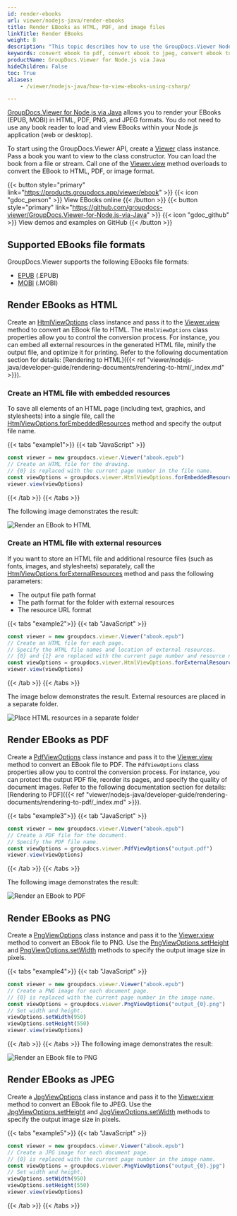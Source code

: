 ```yaml
---
id: render-ebooks
url: viewer/nodejs-java/render-ebooks
title: Render EBooks as HTML, PDF, and image files
linkTitle: Render EBooks
weight: 8
description: "This topic describes how to use the GroupDocs.Viewer Node.js API to convert EBooks to HTML, PDF, PNG, and JPEG formats."
keywords: convert ebook to pdf, convert ebook to jpeg, convert ebook to pdf, convert ebook to jpg, convert ebook to png
productName: GroupDocs.Viewer for Node.js via Java
hideChildren: False
toc: True
aliases:
    - /viewer/nodejs-java/how-to-view-ebooks-using-csharp/

---
```

[GroupDocs.Viewer for Node.js via Java](https://products.groupdocs.com/viewer/nodejs-java) allows you to render your EBooks (EPUB, MOBI) in HTML, PDF, PNG, and JPEG formats. You do not need to use any book reader to load and view EBooks within your Node.js application (web or desktop). 

To start using the GroupDocs.Viewer API, create a [Viewer](https://reference.groupdocs.com/viewer/nodejs-java/com.groupdocs.viewer/viewer) class instance. Pass a book you want to view to the class constructor. You can load the book from a file or stream. Call one of the [Viewer.view](https://reference.groupdocs.com/viewer/nodejs-java/com.groupdocs.viewer/viewer/) method overloads to convert the EBook to HTML, PDF, or image format.

{{< button style="primary" link="https://products.groupdocs.app/viewer/ebook" >}} {{< icon "gdoc_person" >}} View EBooks online {{< /button >}} {{< button style="primary" link="https://github.com/groupdocs-viewer/GroupDocs.Viewer-for-Node.js-via-Java" >}} {{< icon "gdoc_github" >}} View demos and examples on GitHub {{< /button >}}

## Supported EBooks file formats

GroupDocs.Viewer supports the following EBooks file formats:

* [EPUB](https://docs.fileformat.com/ebook/epub/) (.EPUB)
* [MOBI](https://docs.fileformat.com/ebook/mobi/) (.MOBI)

## Render EBooks as HTML

Create an [HtmlViewOptions](https://reference.groupdocs.com/viewer/nodejs-java/com.groupdocs.viewer.options/htmlviewoptions) class instance and pass it to the [Viewer.view](https://reference.groupdocs.com/viewer/nodejs-java/com.groupdocs.viewer/viewer/) method to convert an EBook file to HTML. The `HtmlViewOptions` class properties allow you to control the conversion process. For instance, you can embed all external resources in the generated HTML file, minify the output file, and optimize it for printing. Refer to the following documentation section for details: [Rendering to HTML]({{< ref "viewer/nodejs-java/developer-guide/rendering-documents/rendering-to-html/_index.md" >}}). 

### Create an HTML file with embedded resources

To save all elements of an HTML page (including text, graphics, and stylesheets) into a single file, call the [HtmlViewOptions.forEmbeddedResources](https://reference.groupdocs.com/viewer/nodejs-java/com.groupdocs.viewer.options/htmlviewoptions/#forEmbeddedResources--) method and specify the output file name.

{{< tabs "example1">}}
{{< tab "JavaScript" >}}
```JavaScript
const viewer = new groupdocs.viewer.Viewer("abook.epub")
// Create an HTML file for the drawing.
// {0} is replaced with the current page number in the file name.
const viewOptions = groupdocs.viewer.HtmlViewOptions.forEmbeddedResources("page_{0}.html")
viewer.view(viewOptions)
```
{{< /tab >}}
{{< /tabs >}}

The following image demonstrates the result:

![Render an EBook to HTML](/viewer/nodejs-java/images/rendering-basics/render-ebooks/render-to-html-embedded-resources.png)

### Create an HTML file with external resources

If you want to store an HTML file and additional resource files (such as fonts, images, and stylesheets) separately, call the [HtmlViewOptions.forExternalResources](https://reference.groupdocs.com/viewer/nodejs-java/com.groupdocs.viewer.options/htmlviewoptions/#forExternalResources--) method and pass the following parameters:

  * The output file path format
  * The path format for the folder with external resources
  * The resource URL format

{{< tabs "example2">}}
{{< tab "JavaScript" >}}
```JavaScript
const viewer = new groupdocs.viewer.Viewer("abook.epub")
// Create an HTML file for each page.
// Specify the HTML file names and location of external resources.
// {0} and {1} are replaced with the current page number and resource name, respectively.
const viewOptions = groupdocs.viewer.HtmlViewOptions.forExternalResources("page_{0}.html", "page_{0}/resource_{0}_{1}", "page_{0}/resource_{0}_{1}")
viewer.view(viewOptions)
```
{{< /tab >}}
{{< /tabs >}}

The image below demonstrates the result. External resources are placed in a separate folder.

![Place HTML resources in a separate folder](/viewer/nodejs-java/images/rendering-basics/render-ebooks/render-to-html-external-resources.png)

## Render EBooks as PDF

Create a [PdfViewOptions](https://reference.groupdocs.com/viewer/nodejs-java/com.groupdocs.viewer.options/pdfviewoptions) class instance and pass it to the [Viewer.view](https://reference.groupdocs.com/viewer/nodejs-java/com.groupdocs.viewer/viewer/) method to convert an EBook file to PDF. The `PdfViewOptions` class properties allow you to control the conversion process. For instance, you can protect the output PDF file, reorder its pages, and specify the quality of document images. Refer to the following documentation section for details: [Rendering to PDF]({{< ref "viewer/nodejs-java/developer-guide/rendering-documents/rendering-to-pdf/_index.md" >}}).

{{< tabs "example3">}}
{{< tab "JavaScript" >}}
```JavaScript
const viewer = new groupdocs.viewer.Viewer("abook.epub")
// Create a PDF file for the document.
// Specify the PDF file name.
const viewOptions = groupdocs.viewer.PdfViewOptions("output.pdf")
viewer.view(viewOptions)
```
{{< /tab >}}
{{< /tabs >}}

The following image demonstrates the result:

![Render an EBook to PDF](/viewer/nodejs-java/images/rendering-basics/render-ebooks/render-to-pdf.png)

## Render EBooks as PNG

Create a [PngViewOptions](https://reference.groupdocs.com/viewer/nodejs-java/com.groupdocs.viewer.options/pngviewoptions) class instance and pass it to the [Viewer.view](https://reference.groupdocs.com/viewer/nodejs-java/com.groupdocs.viewer/viewer/) method to convert an EBook file to PNG. Use the [PngViewOptions.setHeight](https://reference.groupdocs.com/viewer/nodejs-java/com.groupdocs.viewer.options/pngviewoptions/#setHeight-int-) and [PngViewOptions.setWidth](https://reference.groupdocs.com/viewer/nodejs-java/com.groupdocs.viewer.options/pngviewoptions/#setWidth-int-) methods to specify the output image size in pixels.

{{< tabs "example4">}}
{{< tab "JavaScript" >}}
```JavaScript
const viewer = new groupdocs.viewer.Viewer("abook.epub")
// Create a PNG image for each document page.
// {0} is replaced with the current page number in the image name.
const viewOptions = groupdocs.viewer.PngViewOptions("output_{0}.png")
// Set width and height.
viewOptions.setWidth(950)
viewOptions.setHeight(550)
viewer.view(viewOptions)
```
{{< /tab >}}
{{< /tabs >}}
The following image demonstrates the result:

![Render an EBook file to PNG](/viewer/nodejs-java/images/rendering-basics/render-ebooks/render-to-png-image.png)

## Render EBooks as JPEG

Create a [JpgViewOptions](https://reference.groupdocs.com/viewer/nodejs-java/com.groupdocs.viewer.options/jpgviewoptions) class instance and pass it to the [Viewer.view](https://reference.groupdocs.com/viewer/nodejs-java/com.groupdocs.viewer/viewer/) method to convert an EBook file to JPEG. Use the [JpgViewOptions.setHeight](https://reference.groupdocs.com/viewer/nodejs-java/com.groupdocs.viewer.options/jpgviewoptions/#setHeight-int-) and [JpgViewOptions.setWidth](https://reference.groupdocs.com/viewer/nodejs-java/com.groupdocs.viewer.options/jpgviewoptions/#setWidth-int-) methods to specify the output image size in pixels.

{{< tabs "example5">}}
{{< tab "JavaScript" >}}
```JavaScript
const viewer = new groupdocs.viewer.Viewer("abook.epub")
// Create a JPG image for each document page.
// {0} is replaced with the current page number in the image name.
const viewOptions = groupdocs.viewer.PngViewOptions("output_{0}.jpg")
// Set width and height.
viewOptions.setWidth(950)
viewOptions.setHeight(550)
viewer.view(viewOptions)
```
{{< /tab >}}
{{< /tabs >}}